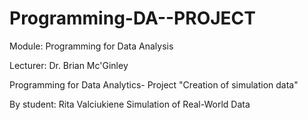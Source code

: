 # Programming-DA--PROJECT

Module: Programming for Data Analysis

Lecturer: Dr. Brian Mc'Ginley


Programming for Data Analytics- Project "Creation of simulation data"

By student: Rita Valciukiene
                    Simulation of Real-World Data